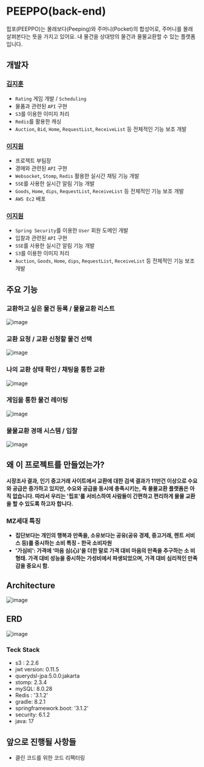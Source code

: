 # PEEPPO(back-end)

핍포(PEEPPO)는 몰래보다(Peeping)와 주머니(Pocket)의 합성어로, 주머니를 몰래 살펴본다는 뜻을 가지고 있어요. 내 물건을 상대방의 물건과 물물교환할 수 있는 플랫폼입니다.

## 개발자

### [김지훈](https://github.com/K-IMjihun)
- `Rating` 게임 개발 / `Scheduling`
- 물품과 관련된 `API` 구현
- `S3`를 이용한 이미지 처리
- `Redis`를 활용한 캐싱 
- `Auction`, `Bid`, `Home`, `RequestList`, `ReceiveList` 등 전체적인 기능 보조 개발

### [이지원](https://github.com/jiooong)
- 프로젝트 부팀장
- 경매와 관련된 `API` 구현
- `Websocket`, `Stomp`, `Redis` 활용한 실시간 채팅 기능 개발
- `SSE`를 사용한 실시간 알림 기능 개발
- `Goods`, `Home`, `dips`, `RequestList`, `ReceiveList` 등 전체적인 기능 보조 개발
- `AWS Ec2` 배포 

### [이지원](https://github.com/stoow1)
- `Spring Security`를 이용한 `User` 회원 도메인 개발
- 입찰과 관련된 `API` 구현
- `SSE`를 사용한 실시간 알림 기능 개발
- `S3`를 이용한 이미지 처리
- `Auction`, `Goods`, `Home`, `dips`, `RequestList`, `ReceiveList` 등 전체적인 기능 보조 개발


## 주요 기능

### 교환하고 싶은 물건 등록 / 물물교환 리스트
![image](https://github.com/ffinal4/back-end/assets/102176567/83616510-ab9b-42ea-81d0-0f36d5b2de09)

### 교환 요청 / 교환 신청할 물건 선택
![image](https://github.com/ffinal4/back-end/assets/102176567/1f4b20b6-15e9-4fbe-b4d2-fa827f842fea)

### 나의 교환 상태 확인 / 채팅을 통한 교환
![image](https://github.com/ffinal4/back-end/assets/102176567/44c15c3c-b1ef-4885-bd40-baed6a9810f1)

### 게임을 통한 물건 레이팅
![image](https://github.com/ffinal4/back-end/assets/102176567/9294c278-054b-42ea-8692-f1e1fa331f99)

### 물물교환 경매 시스템 / 입찰
![image](https://github.com/ffinal4/back-end/assets/102176567/acd236d9-373a-4c21-8c29-d9f385b5a973)

## 왜 이 프로젝트를 만들었는가?

**시장조사 결과, 인기 중고거래 사이트에서 교환에 대한 검색 결과가 11만건 이상으로 수요와 공급은 증가하고 있지만, 수요와 공급을 동시에 충족시키는, 즉 물물교환 플랫폼은 아직 없습니다. 따라서 우리는 '핍포'를 서비스하여 사람들이 간편하고 편리하게 물물 교환을 할 수 있도록 하고자 합니다.**

### MZ세대 특징

- **집단보다는 개인의 행복과 만족을, 소유보다는 공유(공유 경제, 중고거래, 렌트 서비스 등)를 중시하는 소비 특징 - 한국 소비자원**
- **'가심비': 가격에 ‘마음 심(心)’을 더한 말로 가격 대비 마음의 만족을 추구하는 소 비 형태. 가격 대비 성능을 중시하는 가성비에서 파생되었으며, 가격 대비 심리적인 만족감을 중요시 함.**

## Architecture
![image](https://github.com/ffinal4/back-end/assets/102176567/43dd4fa2-9bb1-4ce6-86ef-8051060ff2db)

## ERD
![image](https://github.com/ffinal4/back-end/assets/102176567/21568fb1-4da8-4b60-ae47-033aca8649d2)

### Teck Stack
- s3 : 2.2.6
- jwt version: 0.11.5
- querydsl-jpa:5.0.0:jakarta
- stomp: 2.3.4
- mySQL: 8.0.28
- Redis : '3.1.2'
- gradle: 8.2.1
- springframework.boot: '3.1.2'
- security: 6.1.2
- java: 17

## 앞으로 진행될 사항들
- 클린 코드를 위한 코드 리팩터링
